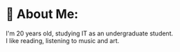 # 💫 About Me:
I'm 20 years old, studying IT as an undergraduate student.<br>I like reading, listening to music and art. 

<!-- Proudly created with GPRM ( https://gprm.itsvg.in ) -->
